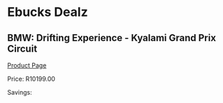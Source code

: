 
# Ebucks Dealz
## BMW: Drifting Experience - Kyalami Grand Prix Circuit
[Product Page](https://www.ebucks.com/web/shop/productSelected.do?prodId=725844375&catId=322194323)

Price: R10199.00

Savings: 


	